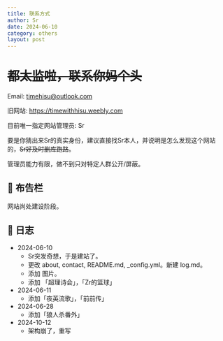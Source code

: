 ```yaml
---
title: 联系方式
author: Sr
date: 2024-06-10
category: others
layout: post
---
```


# ~~都太监啦，联系你妈个头~~

Email: timehisu@outlook.com

旧网站: https://timewithhisu.weebly.com


目前唯一指定网站管理员: Sr

要是你猜出来Sr的真实身份，建议直接找Sr本人，并说明是怎么发现这个网站的，~~Sr好及时删库跑路~~。

管理员能力有限，做不到只对特定人群公开/屏蔽。


## :pushpin: 布告栏

网站尚处建设阶段。

## :ledger: 日志

- 2024-06-10
  - Sr突发奇想，于是建站了。
  - 更改 about, contact, README.md, _config.yml。新建 log.md。
  - 添加 图片。
  - 添加 「超理诗会」，「Zr的篮球」
- 2024-06-11
  - 添加「夜英流歌」，「前前传」
- 2024-06-28
  - 添加「狼人杀番外」  
- 2024-10-12
  - 架构崩了，重写 